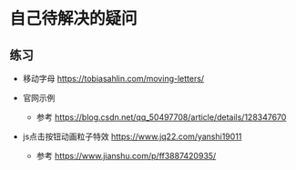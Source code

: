 # 自己待解决的疑问

## 练习

+ 移动字母 https://tobiasahlin.com/moving-letters/

+ 官网示例

  + 参考 https://blog.csdn.net/qq_50497708/article/details/128347670

+ js点击按钮动画粒子特效 https://www.jq22.com/yanshi19011

  + 参考 https://www.jianshu.com/p/ff3887420935/
